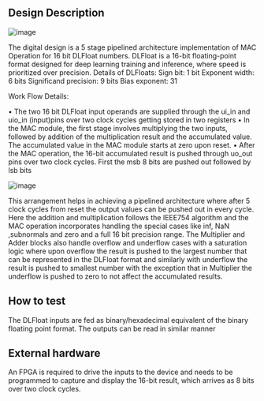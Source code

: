 <!---

This file is used to generate your project datasheet. Please fill in the information below and delete any unused
sections.

You can also include images in this folder and reference them in the markdown. Each image must be less than
512 kb in size, and the combined size of all images must be less than 1 MB.
-->

## Design Description
![image](https://github.com/user-attachments/assets/0fc2ef2e-91de-476d-ae27-c15f03bbb6f4)

The digital design is a 5 stage pipelined architecture implementation of MAC Operation for 16 bit DLFloat numbers. DLFloat is a 16-bit floating-point format designed for deep learning training and inference, where speed is prioritized over precision.
Details of DLFloats:
Sign bit: 1 bit
Exponent width: 6 bits
Significand precision: 9 bits
Bias exponent: 31


 Work Flow Details:
 
•	The two 16 bit DLFloat input operands are supplied through the ui_in and uio_in (input)pins over two clock cycles getting stored in two registers
•	In the MAC module, the first stage involves multiplying the two inputs, followed by addition of the multiplication result and the accumulated value. The accumulated value in the MAC module starts at zero upon reset. 
•	After the MAC operation, the 16-bit accumulated result is pushed through uo_out pins over two clock cycles. First the msb 8 bits are pushed out followed by lsb bits

![image](https://github.com/user-attachments/assets/aeb56247-fc7e-4823-b9f9-1acdaddd2d44)


This arrangement helps in achieving a pipelined architecture where after 5 clock cycles from reset the output values can be pushed out in every cycle. 
Here the addition and multiplication follows the IEEE754 algorithm and the MAC operation incorporates handling the special cases like inf, NaN ,subnormals and zero and a full 16 bit precision range.
The Multiplier and Adder blocks also handle overflow and underflow cases with a saturation logic where upon overflow the result is pushed to the largest number that can be represented in the DLFloat format and similarly with underflow the result is pushed to smallest number with the exception that in Multiplier the underflow is pushed to zero to not affect the accumulated results.



## How to test

The DLFloat inputs are fed as binary/hexadecimal equivalent of the binary floating point format. The outputs can be read in similar manner

## External hardware

An FPGA is required to drive the inputs to the device and needs to be programmed to capture and display the 16-bit result, which arrives as 8 bits over two clock cycles.
